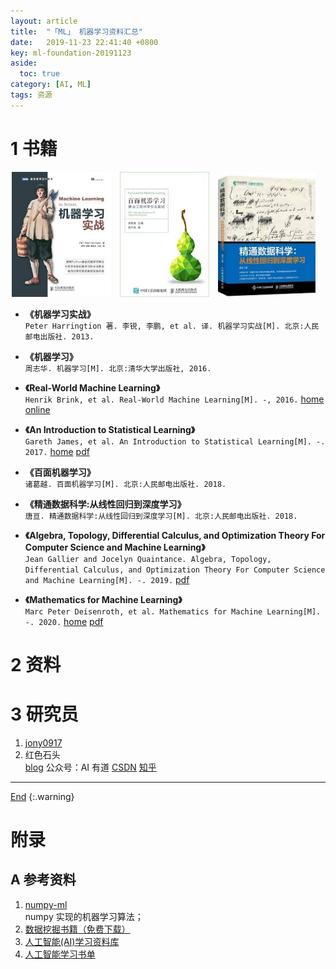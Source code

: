 ```yaml
---
layout: article
title:  "「ML」 机器学习资料汇总"
date:   2019-11-23 22:41:40 +0800
key: ml-foundation-20191123
aside:
  toc: true
category: [AI, ML]
tags: 资源
---
```

<span id='head'></span>  
>    

<!--more-->

# 1 书籍

<center class="half">
  <img src="/assets/images/AI/books/ml_practice.jpeg" height="200"/>&emsp;<img src="/assets/images/AI/books/baimian_ml.jpeg" height="200"/>&emsp;<img src="/assets/images/AI/books/lr2dl.jpeg" height="200"/>&emsp;
</center>


- **《机器学习实战》**  
`Peter Harringtion 著. 李锐, 李鹏, et al. 译. 机器学习实战[M]. 北京:人民邮电出版社. 2013.`  

- **《机器学习》**  
`周志华. 机器学习[M]. 北京:清华大学出版社, 2016.`   

- **《Real-World Machine Learning》**  
`Henrik Brink, et al. Real-World Machine Learning[M]. -, 2016.` [home](https://www.manning.com/books/real-world-machine-learning) [online](https://livebook.manning.com/book/real-world-machine-learning/about-this-book/27)    

- **《An Introduction to Statistical Learning》**  
`Gareth James, et al. An Introduction to Statistical Learning[M]. -. 2017.` [home](http://faculty.marshall.usc.edu/gareth-james/ISL/) [pdf](http://faculty.marshall.usc.edu/gareth-james/ISL/ISLR%20Seventh%20Printing.pdf)      

- **《百面机器学习》**  
`诸葛越. 百面机器学习[M]. 北京:人民邮电出版社. 2018.`  

- **《精通数据科学:从线性回归到深度学习》**  
`唐亘. 精通数据科学:从线性回归到深度学习[M]. 北京:人民邮电出版社. 2018.`  

- **《Algebra, Topology, Differential Calculus, and Optimization Theory For Computer Science and Machine Learning》**     
`Jean Gallier and Jocelyn Quaintance. Algebra, Topology, Differential Calculus, and Optimization Theory For Computer Science and Machine Learning[M]. -. 2019.` [pdf](https://www.cis.upenn.edu/~jean/math-deep.pdf)    

- **《Mathematics for Machine Learning》**     
`Marc Peter Deisenroth, et al. Mathematics for Machine Learning[M]. -. 2020.` [home](https://mml-book.github.io/) [pdf](https://mml-book.github.io/book/mml-book.pdf)    

# 2 资料

# 3 研究员
1. [jony0917](https://blog.csdn.net/gaofeipaopaotang)    
1. 红色石头  
[blog](http://redstonewill.com/) 公众号：AI 有道 [CSDN](https://blog.csdn.net/red_stone1) [知乎](https://www.zhihu.com/people/red_stone_wl)

-------------------  
[End](#head)
{:.warning}  


# 附录
## A 参考资料
1. [numpy-ml](https://github.com/ddbourgin/numpy-ml)    
numpy 实现的机器学习算法；    
1. [数据挖掘书籍（免费下载）](http://www.aibbt.com/a/13787.html)    
1. [人工智能(AI)学习资料库](http://www.aibbt.com/a/16023.html)    
1. [人工智能学习书单](http://www.aibbt.com/a/18039.html)    
